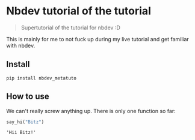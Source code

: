 # Nbdev tutorial of the tutorial
> Supertutorial of the tutorial for nbdev :D


This is mainly for me to not fuck up during my live tutorial and get familiar with nbdev. 

## Install

`pip install nbdev_metatuto`

## How to use

We can't really screw anything up. There is only one function so far:

```python
say_hi("Bitz")
```




    'Hii Bitz!'


